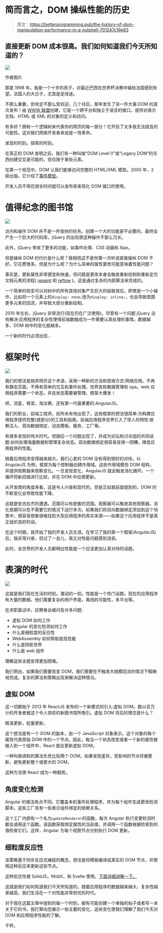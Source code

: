 # 简而言之，DOM 操纵性能的历史

> 原文：<https://betterprogramming.pub/the-history-of-dom-manipulation-performance-in-a-nutshell-701247c19e83>

## 直接更新 DOM 成本很高。我们如何知道我们今天所知道的？

![](img/d3a1afa4bcf3bfd4620e0e3556067c4f.png)

作者图片

那是 1998 年。我是一个十岁的孩子，对最近巴西在世界杯决赛中输给法国感到失望。法国人的大日子，尤其是足球迷。

不那么重要，但肯定不那么受欢迎，几个月后，那年发生了另一件大事:DOM 的首次发布！由 [WWW 联盟](https://en.wikipedia.org/wiki/World_Wide_Web_Consortium)创建，它是一个跨平台和独立于语言的接口，提供对表示文档、HTML 或 XML 的对象的定义和访问。

有多好？拥有一个逻辑树来代表你的网页的每一部分！它开启了太多我无法提及的可能性。这对我们网络开发者来说是一场革命。

发现的时刻。探索的时刻。

在真正的 DOM 发明之前，我们有一种叫做“DOM Level 0”或“Legacy DOM”的东西创建交互是可能的，但仅限于某些元素。

在第一个规范中，DOM 让我们能够访问完整的 HTML/XML 模型。2000 年，2 级出版。它介绍了[事件模型](https://en.wikipedia.org/wiki/DOM_events)。

开发人员不用花很长时间就可以发布库来简化 DOM 接口的使用。

# 值得纪念的图书馆

![](img/f82a471391efe3814284637bd243e937.png)

访问和操作 DOM 并不是一件愉快的任务。创建一个大的功能是不必要的，最终会产生一个巨大的代码库。jQuery 的出现使这种操作不那么冗长。

此外，jQuery 带来了更多的功能，如事件处理、CSS 动画和 Ajax。

但是操纵 DOM 的代价是什么呢？我相信这不是你第一次听说直接操纵 DOM 不好。它花费很多。但是为什么呢？为什么简单的属性更改可能意味着性能问题？

事实是，更新属性非常便宜和快速，但问题是更改本身会触发重新绘制和重新定位文档元素的流程( [repaint](https://developer.mozilla.org/pt-BR/docs/Web/Performance/Critical_rendering_path#paint) 和 [reflow](https://developer.mozilla.org/pt-BR/docs/Glossary/Reflow) )。这是通过复杂的内部算法来完成的。

一个简单的改变可以对树中的所有其他对象产生巨大的级联效应。即使是一个小操作，比如将一个元素上的`display: none;`改为`display: inline;`，也会导致周围更多元素的回流，并导致大部分重新绘制。

2010 年左右，jQuery 非常流行(现在仍在广泛使用)。尽管有一个问题 jQuery 没有解决:应用程序的复杂性使得前端数据成为一件需要认真处理的事情。数据越多，DOM 树中的变化就越多。

一个新的时代必须出现…

# 框架时代

![](img/eaf827d2bdf89ef13b225fa5d142be57.png)

我们的想法是抛弃网页这个术语，采用一种新的方法和思维方式:网络应用。不再有静态页面，不再有简单的交互和事件处理。世界宣称数据管理和 spa。web 应用程序需要一个状态，并且状态需要被管理。框架大爆发！

烬，流星，脊梁，淘汰赛，还有第一代最重要的:AngularJS。

我们的职业，前端工程师，前所未有地出现了。这些框架的想法很简单:为构建应用程序提供完整(或部分)的工具和指南。前端应用程序世界引入了惊人的特性:依赖注入、双向数据绑定、动态模板、服务、工厂等。

有很多发现的伟大时代。但随后一个问题出现了，并成为论坛和讨论组的共同话题:如何处理海量数据和管理复杂状态。双向数据绑定很容易变得一团糟，降低应用程序的性能。

随着应用程序变得越来越大，我们心爱的 DOM 没有得到很好的对待。以 AngularJS 为例，框架为每个控制器创建作用域。这些作用域模仿 DOM 结构，并提供观察器来观察变化。一旦发现变化，AngularJS 就会触发消化循环。一个循环将新旧值进行比较，并在 DOM 中应用更新。

从开发商的角度来看，这是令人兴奋和现代的。但是正如我前面提到的，DOM 的不断变化会导致性能下降。

这就是安古拉杰的遭遇。范围可以有嵌套的范围。观察器可以触发其他观察器。消化周期可以在不需要它的情况下运行多次。如果我们将双向数据绑定添加到这个场景中，很容易想象很难找到大型应用程序的真实来源——如果这个应用程序不是真正组织良好的话。

在这个时期，我开始了我的开发人员生涯。在学习了我的第一个框架(AngularJS)后，我非常兴奋，但过了一会儿，我又对性能问题感到沮丧。

此时，全世界的开发人员都明白性能是一个应该更加认真对待的话题。

# 表演的时代

![](img/02ea1289a43cdc8ceee4b2397305c289.png)

这就是我们现在生活的时刻。激动的一刻。性能是一个热门话题。现在的应用程序有大量的数据。他们需要复杂的用户界面，离线的可能性，多平台等。

在求职面试中，应聘者会被问及许多问题:

*   虚拟 DOM 如何工作
*   Angular 的变化检测如何工作
*   什么是细粒度的反应性
*   WebAssembly 如何帮助提高性能
*   什么是阴影世界
*   什么是 web 组件

理解这些主题变得更加困难。

我们明白，如果我们需要改变 DOM，我们需要在不触发大规模回流的情况下精确地完成。复杂的算法和策略出现来解决这种情况。

## 虚拟 DOM

这一切都始于 2013 年 ReactJS 发布的一个新模式的引入:虚拟 DOM。数以百万计的开发者被这个令人惊叹的新图书馆所吸引。虚拟 DOM 背后的理念是什么？

精准更新，批量更新。

这个想法是有一个 DOM 的副本，由一个 JavaScript 对象表示。这个对象的每个属性代表原始 DOM 中的一个节点。因此，每当一个状态改变或者一个新的属性被输入到一个组件中，React 就会更新虚拟 DOM。

一种叫做调和的算法负责比较两个 DOM。如果发现差异，受影响的节点将被更新，避免更新整个或更大的 DOM。

这种方法使 React 成为一种趋势。

## 角度变化检测

Angular 的做法有点不同。它覆盖本机事件处理程序，并为每个组件生成更改检测脚本。这些工厂具有一些表示组件绑定的依赖关系。

这个工厂内部有一个名为`updateRenderer`的函数，每次 Angular 执行变更检测时都会调用这个函数。该函数获取绑定属性的当前值，并调用一个函数根据检索到的值检查它们。这样，Angular 为每个视图节点分别执行 DOM 更新。

## 细粒度反应性

该策略基于同步反应式编程的概念。想法是将模板编译成真实的 DOM 节点，并使用这种反应来更新这些节点。

这种反应性被 SolidJS，MobX，和 Svelte 使用。[下面详细讲解一下。](https://dev.to/ryansolid/a-hands-on-introduction-to-fine-grained-reactivity-3ndf)

这就是我们如何知道我们今天所知道的。随着应用程序的数据越来越大，复杂性越来越高，我们生活在一个对性能非常担忧的时代。

对于我在这篇文章中提到的每一个时刻，都有可能创建一个单独的帖子或者写一本关于它的书。我打算向您展示一些主要的变化，这些变化使我们理解了我们今天对 DOM 和应用程序性能的了解。

干杯。